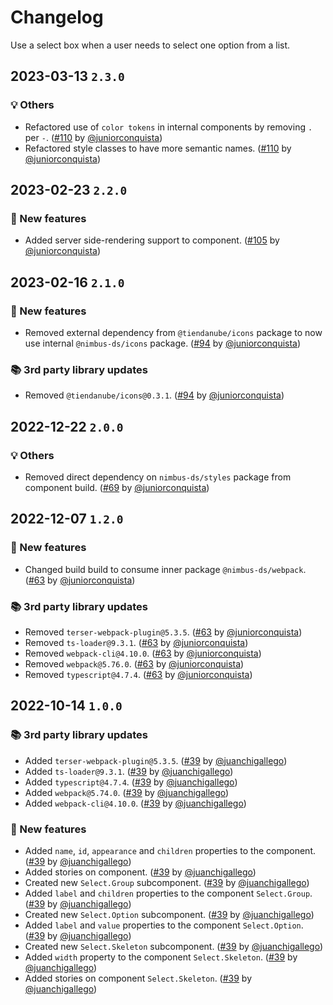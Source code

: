 # Changelog

Use a select box when a user needs to select one option from a list.

## 2023-03-13 `2.3.0`

### 💡 Others

- Refactored use of `color tokens` in internal components by removing `.` per `-`. ([#110](https://github.com/TiendaNube/nimbus-design-system/pull/110) by [@juniorconquista](https://github.com/juniorconquista))
- Refactored style classes to have more semantic names. ([#110](https://github.com/TiendaNube/nimbus-design-system/pull/110) by [@juniorconquista](https://github.com/juniorconquista))

## 2023-02-23 `2.2.0`

### 🎉 New features

- Added server side-rendering support to component. ([#105](https://github.com/TiendaNube/nimbus-design-system/pull/105) by [@juniorconquista](https://github.com/juniorconquista))

## 2023-02-16 `2.1.0`

### 🎉 New features

- Removed external dependency from `@tiendanube/icons` package to now use internal `@nimbus-ds/icons` package. ([#94](https://github.com/TiendaNube/nimbus-design-system/pull/#94) by [@juniorconquista](https://github.com/juniorconquista))

### 📚 3rd party library updates

- Removed `@tiendanube/icons@0.3.1`. ([#94](https://github.com/TiendaNube/nimbus-design-system/pull/#94) by [@juniorconquista](https://github.com/juniorconquista))

## 2022-12-22 `2.0.0`

### 💡 Others

- Removed direct dependency on `nimbus-ds/styles` package from component build. ([#69](https://github.com/TiendaNube/nimbus-design-system/pull/69) by [@juniorconquista](https://github.com/juniorconquista))

## 2022-12-07 `1.2.0`

### 🎉 New features

- Changed build build to consume inner package `@nimbus-ds/webpack`. ([#63](https://github.com/TiendaNube/nimbus-design-system/pull/63) by [@juniorconquista](https://github.com/juniorconquista))

### 📚 3rd party library updates

- Removed `terser-webpack-plugin@5.3.5`. ([#63](https://github.com/TiendaNube/nimbus-design-system/pull/63) by [@juniorconquista](https://github.com/juniorconquista))
- Removed `ts-loader@9.3.1`. ([#63](https://github.com/TiendaNube/nimbus-design-system/pull/63) by [@juniorconquista](https://github.com/juniorconquista))
- Removed `webpack-cli@4.10.0`. ([#63](https://github.com/TiendaNube/nimbus-design-system/pull/63) by [@juniorconquista](https://github.com/juniorconquista))
- Removed `webpack@5.76.0`. ([#63](https://github.com/TiendaNube/nimbus-design-system/pull/63) by [@juniorconquista](https://github.com/juniorconquista))
- Removed `typescript@4.7.4`. ([#63](https://github.com/TiendaNube/nimbus-design-system/pull/63) by [@juniorconquista](https://github.com/juniorconquista))

## 2022-10-14 `1.0.0`

### 📚 3rd party library updates

- Added `terser-webpack-plugin@5.3.5`. ([#39](https://github.com/TiendaNube/nimbus-design-system/pull/39) by [@juanchigallego](https://github.com/juanchigallego))
- Added `ts-loader@9.3.1`. ([#39](https://github.com/TiendaNube/nimbus-design-system/pull/39) by [@juanchigallego](https://github.com/juanchigallego))
- Added `typescript@4.7.4`. ([#39](https://github.com/TiendaNube/nimbus-design-system/pull/39) by [@juanchigallego](https://github.com/juanchigallego))
- Added `webpack@5.74.0`. ([#39](https://github.com/TiendaNube/nimbus-design-system/pull/39) by [@juanchigallego](https://github.com/juanchigallego))
- Added `webpack-cli@4.10.0`. ([#39](https://github.com/TiendaNube/nimbus-design-system/pull/39) by [@juanchigallego](https://github.com/juanchigallego))

### 🎉 New features

- Added `name`, `id`, `appearance` and `children` properties to the component. ([#39](https://github.com/TiendaNube/nimbus-design-system/pull/39) by [@juanchigallego](https://github.com/juanchigallego))
- Added stories on component. ([#39](https://github.com/TiendaNube/nimbus-design-system/pull/39) by [@juanchigallego](https://github.com/juanchigallego))
- Created new `Select.Group` subcomponent. ([#39](https://github.com/TiendaNube/nimbus-design-system/pull/39) by [@juanchigallego](https://github.com/juanchigallego))
- Added `label` and `children` properties to the component `Select.Group`. ([#39](https://github.com/TiendaNube/nimbus-design-system/pull/39) by [@juanchigallego](https://github.com/juanchigallego))
- Created new `Select.Option` subcomponent. ([#39](https://github.com/TiendaNube/nimbus-design-system/pull/39) by [@juanchigallego](https://github.com/juanchigallego))
- Added `label` and `value` properties to the component `Select.Option`. ([#39](https://github.com/TiendaNube/nimbus-design-system/pull/39) by [@juanchigallego](https://github.com/juanchigallego))
- Created new `Select.Skeleton` subcomponent. ([#39](https://github.com/TiendaNube/nimbus-design-system/pull/39) by [@juanchigallego](https://github.com/juanchigallego))
- Added `width` property to the component `Select.Skeleton`. ([#39](https://github.com/TiendaNube/nimbus-design-system/pull/39) by [@juanchigallego](https://github.com/juanchigallego))
- Added stories on component `Select.Skeleton`. ([#39](https://github.com/TiendaNube/nimbus-design-system/pull/39) by [@juanchigallego](https://github.com/juanchigallego))
